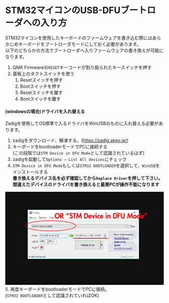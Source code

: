 # STM32マイコンのUSB-DFUブートローダへの入り方
STM32マイコンを使用したキーボードのファームウェアを書き込む際にはあらかじめキーボードをブートローダモードにしておく必要があります。   
以下のどちらかの方法でブートローダへ入りファームウェアの書き換えが可能になります。
1. QMK Firmwareの```RESET```キーコードが割り振られたキースイッチを押す
2. 基板上のタクトスイッチを使う
    1. Resetスイッチを押す
    2. Bootスイッチを押す
    3. Resetスイッチを離す
    4. Bootスイッチを離す

#### (windowsの場合)ドライバを入れ替える
Zadigを使用してOS標準で入るドライバをWinUSBのものに入れ替える必要があります。
1. zadigをダウンロード、解凍する。(https://zadig.akeo.ie/)
2. キーボードをbootloaderモードでPCに接続する   
(この段階では```STM Device in DFU Mode```として認識されているはず)
3. zadigを起動して```Options → List All devices```にチェック
4. ```STM Device in DFU Mode```もしくは```STM32 BOOTLOADER```を選択して、```WinUSB```をインストールする   
**書き換えるデバイス名を必ず確認してから```Replace Driver```を押して下さい。**   
**間違えたデバイスのドライバを書き換えると最悪PCが操作不能になります**

![zadig](imgs/stm32_win_driver.png)
5. 再度キーボードをbootloaderモードでPCに接続。   
(```STM32 BOOTLOADER```として認識されていればOK)